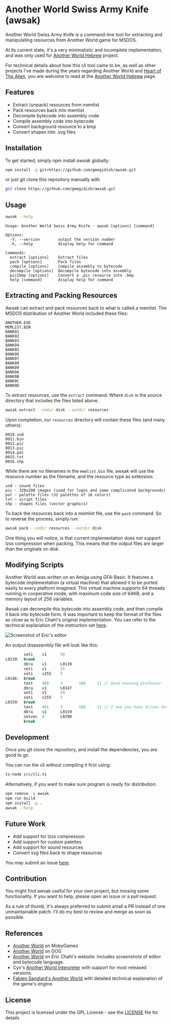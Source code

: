 # Another World Swiss Army Knife (awsak)

Another World Swiss Army Knife is a command-line tool for extracting and manipulating resources from 
Another World game for MSDOS.

At its current state, it's a very minimalistic and incomplete implementation, and was only
used for [Another World Hebrew](https://github.com/gmegidish/another-world-hebrew) project.

For technical details about how this cli tool came to be, as well as other projects I've made during 
the years regarding Another World and [Heart of The Alien](https://hota.sf.net), you are welcome to read 
at the [Another World Hebrew](https://github.com/gmegidish/another-world-hebrew) page. 

## Features

- Extract (unpack) resources from memlist
- Pack resources back into memlist
- Decompile bytecode into assembly code
- Compile assembly code into bytecode
- Convert background resource to a bmp
- Convert shapes into .svg files

## Installation

To get started, simply npm install *awsak* globally:

```bash
npm install -g git+https://github.com/gmegidish/awsak.git
```

or just git clone this repository manually with
```bash
git clone https://github.com/gmegidish/awsak.git
```

## Usage

```bash
awsak --help
```

```text
Usage: Another World Swiss Army Knife - awsak [options] [command]

Options:
  -V, --version        output the version number
  -h, --help           display help for command

Commands:
  extract [options]    Extract files
  pack [options]       Pack files
  compile [options]    Compile assembly to bytecode
  decompile [options]  Decompile bytecode into assembly
  pic2bmp [options]    Convert a .pic resource into .bmp
  help [command]       display help for command
```

## Extracting and Packing Resources

Awsak can extract and pack resources back to what is called a memlist. The MSDOS distribution of Another World included these files:

```text
ANOTHER.EXE
MEMLIST.BIN
BANK01
BANK02
BANK03
BANK04
BANK05
BANK06
BANK07
BANK08
BANK09
BANK0A
BANK0B
BANK0C
BANK0D
```

To extract resources, use the `extract` command. Where `disk` is the source directory that includes the files listed above.

```bash
awsak extract --indir disk --outdir resources
```

Upon completion, our `resources` directory will contain these files (and many others):

```text
0010.snd
0011.bin
0012.pic
0013.pic
0014.pal
0015.txt
0016.shp
```

While there are no filenames in the `memlist.bin` file, awsak will use the resource number as the filename, 
and the resource type as extension:

```text
snd - sound files
pic - 320x200 images (used for logos and some complicated backgrounds)
pal - palette files (32 palettes of 16 colors)
txt - script files
shp - shapes files (vector graphics)
```

To back the resources back into a memlist file, use the `pack` command. So to reverse the process, simply run:

```bash
awsak pack --indir resources --outdir disk
```

One thing you will notice, is that current implementation does not support lzss compression when packing. This means that the output files are larger than the originals on disk.

## Modifying Scripts

Another World was written on an Amiga using GFA-Basic. It features a bytecode implementation (a virtual machine) that allowed it to be ported easily to every platform imagined. This virtual machine supports 64 threads running in cooperative mode, with maximum code size of 64KB, and a memory layout of 256 variables. 

Awsak can decompile this bytecode into assembly code, and then compile it back into bytecode form. It was important to keep the format of the files as close as to Eric Chahi's original implementation. You can refer to the technical explanation of the instruction set [here](https://anotherworld.fr/another_world.htm).  

![Screenshot of Eric's editor](https://anotherworld.fr/images/another_world/editeur2.gif)

An output disassembly file will look like this:

```javascript
        seti    v1      50
L0139:  break
        dbra    v1      L0139
        seti    v1      35
        seti    v255    5
L0146:  break
        text    400     3       168     11 // Good evening professor.
        dbra    v1      L0147
        seti    v1      49
        seti    v255    5
L0159:  break
        text    401     3       168     11 // I see you have driven here in your\nFerrari.
        dbra    v1      L0159
        setvec  8       L0290
        break
```

## Development

Once you git clone the repository, and install the dependencies, you are good to go.

You can run the cli without compiling it first using: 
```bash
ts-node src/cli.ts
```

Alternatively, if you want to make sure program is ready for distribution:
```bash
npm remove -g awsak
npm run build
npm install -g .
awsak --help
```

## Future Work

- Add support for lzss compression
- Add support for custom palettes
- Add support for sound resources
- Convert svg files back to shape resources

You may submit an issue [here](https://github.com/gmegidish/another-world-hebrew/issues).

## Contribution

You might find awsak useful for your own project, but missing some functionality. If you want to help, 
please open an issue or a pull request. 

As a rule of thumb, it's always preferred to submit small a PR instead of one unmaintainable patch. I'll 
do my best to review and merge as soon as possible.

## References

* [Another World](https://www.mobygames.com/game/564/out-of-this-world/) on MobyGames
* [Another World](https://www.gog.com/en/game/another_world_20th_anniversary_edition) on GOG
* [Another World](https://anotherworld.fr/another_world.htm) on Eric Chahi's website. Includes screenshots of editor and bytecode language.
* Cyx's [Another World Interpreter](https://github.com/cyxx/rawgl) with support for most released versions.
* [Fabien Sanglard's Another World](https://fabiensanglard.net/another_world_polygons/index.html) with detailed technical explanation of the game's engine.

## License

This project is licensed under the GPL License - see the [LICENSE](LICENSE) file for details
